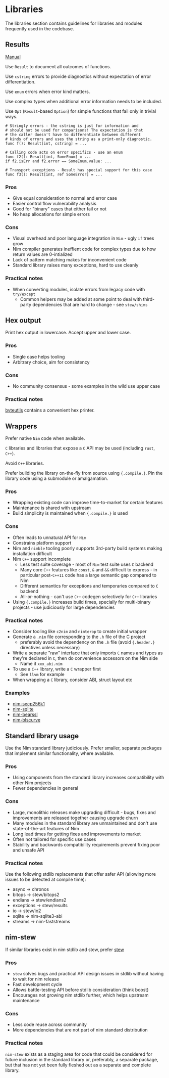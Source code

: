 # Libraries

The libraries section contains guidelines for libraries and modules frequently used in the codebase.

<!-- toc -->

## Results

[Manual](https://github.com/status-im/nim-stew/blob/master/stew/results.nim#L19)

Use `Result` to document all outcomes of functions.

Use `cstring` errors to provide diagnostics without expectation of error differentiation.

Use `enum` errors when error kind matters.

Use complex types when additional error information needs to be included.

Use `Opt` (`Result`-based `Option`) for simple functions that fail only in trivial ways.

```
# Stringly errors - the cstring is just for information and
# should not be used for comparisons! The expectation is that
# the caller doesn't have to differentiate between different
# kinds of errors and uses the string as a print-only diagnostic.
func f(): Result[int, cstring] = ...

# Calling code acts on error specifics - use an enum
func f2(): Result[int, SomeEnum] = ...
if f2.isErr and f2.error == SomeEnum.value: ...

# Transport exceptions - Result has special support for this case
func f3(): Result[int, ref SomeError] = ...
```

### Pros

* Give equal consideration to normal and error case
* Easier control flow vulnerability analysis
* Good for "binary" cases that either fail or not
* No heap allocations for simple errors

### Cons

* Visual overhead and poor language integration in `Nim` - ugly `if` trees grow
* Nim compiler generates ineffient code for complex types due to how return values are 0-intialized
* Lack of pattern matching makes for inconvenient code
* Standard library raises many exceptions, hard to use cleanly

### Practical notes

* When converting modules, isolate errors from legacy code with `try/except`
  * Common helpers may be added at some point to deal with third-party dependencies that are hard to change - see `stew/shims`

## Hex output

Print hex output in lowercase. Accept upper and lower case.

### Pros

* Single case helps tooling
* Arbitrary choice, aim for consistency

### Cons

* No community consensus - some examples in the wild use upper case

### Practical notes

[byteutils](https://github.com/status-im/nim-stew/blob/76beeb769e30adc912d648c014fd95bf748fef24/stew/byteutils.nim#L129) contains a convenient hex printer.

## Wrappers

Prefer native `Nim` code when available.

`C` libraries and libraries that expose a `C` API may be used (including `rust`, `C++`).

Avoid `C++` libraries.

Prefer building the library on-the-fly from source using `{.compile.}`. Pin the library code using a submodule or amalgamation.

### Pros

* Wrapping existing code can improve time-to-market for certain features
* Maintenance is shared with upstream
* Build simplicity is maintained when `{.compile.}` is used

### Cons

* Often leads to unnatural API for `Nim`
* Constrains platform support
* Nim and `nimble` tooling poorly supports 3rd-party build systems making installation difficult
* Nim `C++` support incomplete
  * Less test suite coverage - most of `Nim` test suite uses `C` backend
  * Many core `C++` features like `const`, `&` and `&&` difficult to express - in particular post-`C++11` code has a large semantic gap compared to Nim
  * Different semantics for exceptions and temporaries compared to `C` backend
  * All-or-nothing - can't use `C++` codegen selectively for `C++` libraries
* Using `{.compile.}` increases build times, specially for multi-binary projects - use judiciously for large dependencies

### Practical notes

* Consider tooling like `c2nim` and `nimterop` to create initial wrapper
* Generate a `.nim` file corresponding to the `.h` file of the C project
  * preferably avoid the dependency on the `.h` file (avoid `{.header.}` directives unless necessary)
* Write a separate "raw" interface that only imports `C` names and types as they're declared in `C`, then do convenience accessors on the Nim side
  * Name it `xxx_abi.nim`
* To use a `C++` library, write a `C` wrapper first
  * See `llvm` for example
* When wrapping a `C` library, consider ABI, struct layout etc

### Examples

* [nim-secp256k1](https://github.com/status-im/nim-secp256k1)
* [nim-sqlite](https://github.com/arnetheduck/nim-sqlite3-abi)
* [nim-bearssl](https://github.com/status-im/nim-bearssl/)
* [nim-blscurve](https://github.com/status-im/nim-blscurve/)

## Standard library usage

Use the Nim standard library judiciously. Prefer smaller, separate packages that implement similar functionality, where available.

### Pros

* Using components from the standard library increases compatibility with other Nim projects
* Fewer dependencies in general

### Cons

* Large, monolithic releases make upgrading difficult - bugs, fixes and improvements are released together causing upgrade churn
* Many modules in the standard library are unmaintained and don't use state-of-the-art features of Nim
* Long lead times for getting fixes and improvements to market
* Often not tailored for specific use cases
* Stability and backwards compatibility requirements prevent fixing poor and unsafe API

### Practical notes

Use the following stdlib replacements that offer safer API (allowing more issues to be detected at compile time):

* async -> chronos
* bitops -> stew/bitops2
* endians -> stew/endians2
* exceptions -> stew/results
* io -> stew/io2
* sqlite -> nim-sqlite3-abi
* streams -> nim-faststreams

## nim-stew

If similar libraries exist in nim stdlib and stew, prefer [stew](https://github.com/status-im/nim-stew)

### Pros

* `stew` solves bugs and practical API design issues in stdlib without having to wait for nim release
* Fast development cycle
* Allows battle-testing API before stdlib consideration (think boost)
* Encourages not growing nim stdlib further, which helps upstream maintenance

### Cons

* Less code reuse across community
* More dependencies that are not part of nim standard distribution

### Practical notes

`nim-stew` exists as a staging area for code that could be considered for future inclusion in the standard library or, preferably, a separate package, but that has not yet been fully fleshed out as a separate and complete library.
